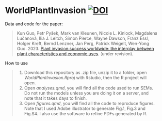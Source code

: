 # WorldPlantInvasion [![DOI](https://zenodo.org/badge/716638649.svg)](https://zenodo.org/doi/10.5281/zenodo.10113290)
Data and code for the paper: 

>Kun Guo, Petr Pyšek, Mark van Kleunen, Nicole L. Kinlock, Magdalena Lučanová, Ilia J. Leitch, Simon Pierce, Wayne Dawson, Franz Essl, Holger Kreft, Bernd Lenzner, Jan Perg, Patrick Weigelt, Wen-Yong Guo. 2023. [Plant invasion success worldwide: the interplay between plant characteristics and economic uses](https://www.researchsquare.com/article/rs-3132244/v1). (under revision).

How to use

> 1. Download this repository as .zip file, unzip it to a folder, open *WorldPlantInvasion.Rproj* with Rstudio, then the R project will open.
> 2. Open *analyses.qmd*, you will find all the code used to run SEMs. Do not run the models unless you are doing it on a server, and note that it takes days to finish.
> 3. Open *figures.qmd*, you will find all the code to reproduce figures. Note that I used Adobe illustrator to generate Fig.1, Fig.3 and Fig.S4. I also use the software to refine PDFs generated by R.
